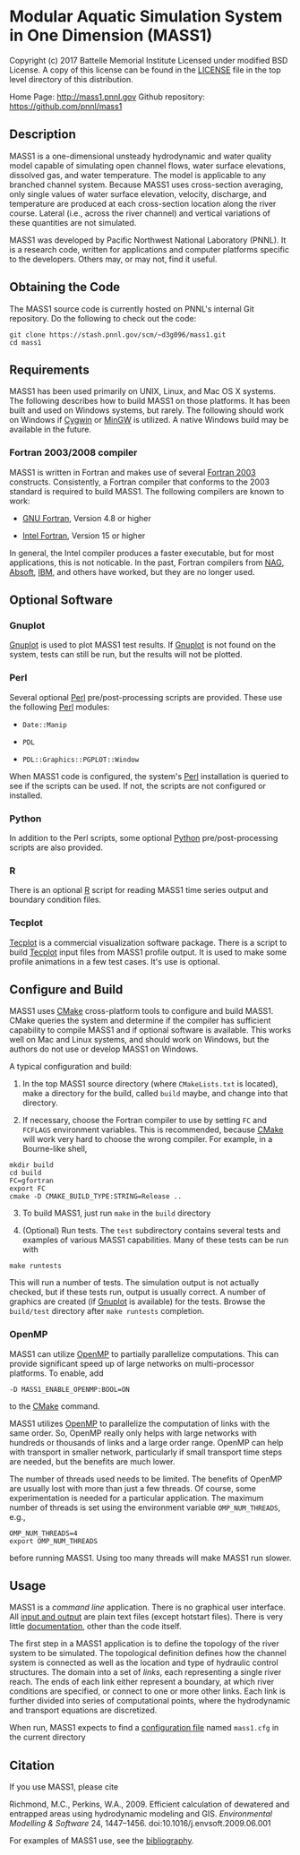# Modular Aquatic Simulation System in One Dimension (MASS1)

Copyright (c) 2017 Battelle Memorial Institute
Licensed under modified BSD License. A copy of this license can be
found in the [LICENSE](LICENSE) file in the top level directory of this
distribution.

Home Page: http://mass1.pnnl.gov
Github repository: https://github.com/pnnl/mass1

## Description

MASS1 is a one-dimensional unsteady hydrodynamic and water quality
model capable of simulating open channel flows, water surface
elevations, dissolved gas, and water temperature. The model is
applicable to any branched channel system. Because MASS1 uses
cross-section averaging, only single values of water surface
elevation, velocity, discharge, and temperature are produced at each
cross-section location along the river course. Lateral (i.e., across
the river channel) and vertical variations of these quantities are not
simulated.  

MASS1 was developed by Pacific Northwest National Laboratory
(PNNL). It is a research code, written for applications and computer
platforms specific to the developers.  Others may, or may not,
find it useful.  

## Obtaining the Code

The MASS1 source code is currently hosted on PNNL's internal Git
repository.  Do the following to check out the code:

```
git clone https://stash.pnnl.gov/scm/~d3g096/mass1.git
cd mass1
```

## Requirements

MASS1 has been used primarily on UNIX, Linux, and Mac OS X
systems. The following describes how to build MASS1 on those
platforms.  It has been built and used on Windows systems, but rarely.
The following should work on Windows if [Cygwin](https://cygwin.com/)
or [MinGW](http://www.mingw.org/) is utilized.  A native Windows build
may be available in the future. 

### Fortran 2003/2008 compiler

MASS1 is written in Fortran and makes use of several
[Fortran 2003](http://fortranwiki.org/fortran/show/Fortran+2003)
constructs.  Consistently, a Fortran compiler that conforms to the
2003 standard is required to build MASS1. The following compilers are
known to work:

* [GNU Fortran](https://gcc.gnu.org/fortran/), Version 4.8 or higher

* [Intel Fortran](https://software.intel.com/en-us/fortran-compilers),
  Version 15 or higher 

In general, the Intel compiler produces a faster executable, but for
most applications, this is not noticable. In the past, Fortran
compilers from [NAG](https://www.nag.com/nag-compiler),
[Absoft](https://www.absoft.com/),
[IBM](http://www-03.ibm.com/software/products/en/xlfortran-linux), and
others have worked, but they are no longer used.  

## Optional Software

### Gnuplot

[Gnuplot](http://www.gnuplot.info/) is used to plot MASS1 test
results.  If [Gnuplot](http://www.gnuplot.info/) is not found on the
system, tests can still be run, but the results will not be plotted.  

### Perl

Several optional [Perl](https://www.perl.org/) pre/post-processing
scripts are provided.  These use the following
[Perl](https://www.perl.org/) modules:

* `Date::Manip`

* `PDL`

* `PDL::Graphics::PGPLOT::Window`

When MASS1 code is configured, the system's
[Perl](https://www.perl.org/) installation is queried to see if the
scripts can be used. If not, the scripts are not configured or
installed.  

### Python

In addition to the Perl scripts, some optional
[Python](https://www.python.org/) pre/post-processing scripts are also
provided.  

### R

There is an optional [R](https://www.r-project.org/) script for
reading MASS1 time series output and boundary condition files. 

### Tecplot

[Tecplot](https://www.tecplot.com/) is a commercial visualization
software package.  There is a script to build
[Tecplot](https://www.tecplot.com/) input files from MASS1 profile
output. It is used to make some profile animations in a few
test cases. It's use is optional.  

## Configure and Build

MASS1 uses [CMake](https://cmake.org/) cross-platform tools to
configure and build MASS1.  CMake queries  the system
and determine if the compiler has sufficient capability to compile
MASS1 and if optional software is available.  This works well on Mac
and Linux systems, and should work on Windows, but the authors do not
use or develop MASS1 on Windows.  

A typical configuration and build:

1. In the top MASS1 source directory (where `CMakeLists.txt` is
   located), make a directory for the build, called `build` maybe, and
   change into that directory.
   
2. If necessary, choose the Fortran compiler to use by setting `FC`
   and `FCFLAGS` environment variables. This is recommended, because
   [CMake](https://cmake.org/) will work very hard to choose the wrong
   compiler. For example, in a Bourne-like shell,

```
mkdir build
cd build
FC=gfortran
export FC
cmake -D CMAKE_BUILD_TYPE:STRING=Release ..
```

3. To build MASS1, just run `make` in the `build` directory


4. (Optional) Run tests. The `test` subdirectory contains several
   tests and examples of various MASS1 capabilities.  Many of these
   tests can be run with
   
```
make runtests
```

   This will run a number of tests. The simulation output is not
   actually checked, but if these tests run, output is usually
   correct.  A number of graphics are created (if
   [Gnuplot](http://www.gnuplot.info/) is available) for the tests.
   Browse the `build/test` directory after `make runtests`
   completion.
   
### OpenMP

MASS1 can utilize [OpenMP](https://www.openmp.org/) to partially
parallelize computations.  This can provide significant speed up of
large networks on multi-processor platforms.  To enable, add 

```
-D MASS1_ENABLE_OPENMP:BOOL=ON
```
to the [CMake](https://cmake.org/) command. 

MASS1 utilizes [OpenMP](https://www.openmp.org/) to parallelize the
computation of links with the same order.  So, OpenMP really only
helps with large networks with hundreds or thousands of links and a large
order range.  OpenMP can help with transport in smaller network,
particularly if small transport time steps are needed, but the
benefits are much lower.  

The number of threads used needs to be limited. The benefits of OpenMP
are usually lost with more than just a few threads.  Of course, some
experimentation is needed for a particular application.  The maximum
number of threads is set using the environment variable
`OMP_NUM_THREADS`, e.g.,

```
OMP_NUM_THREADS=4
export OMP_NUM_THREADS
```
before running MASS1.   Using too many threads will make MASS1 run
slower.  


## Usage

MASS1 is a *command line* application. There is no graphical user
interface.  All [input and output](doc/README.md) are plain text files
(except hotstart files). There is very little
[documentation](doc/README.md), other than the
code itself.  

The first step in a MASS1 application is to define the topology of the
river system to be simulated. The topological definition defines how
the channel system is connected as well as the location and type of
hydraulic control structures. The domain into a set of *links*, each
representing a single river reach. The ends of each link either
represent a boundary, at which river conditions are specified, or
connect to one or more other links. Each link is further divided into
series of computational points, where the hydrodynamic and transport
equations are discretized.  


When run, MASS1 expects to find a
[configuration file](doc/configuration.md) named `mass1.cfg` in the
current directory

## Citation

If you use MASS1, please cite 

   Richmond, M.C., Perkins, W.A., 2009. Efficient calculation of
   dewatered and entrapped areas using hydrodynamic modeling and
   GIS. *Environmental Modelling & Software* 24,
   1447–1456. doi:10.1016/j.envsoft.2009.06.001 

For examples of MASS1 use, see the [bibliography](doc/bibliography.md). 
